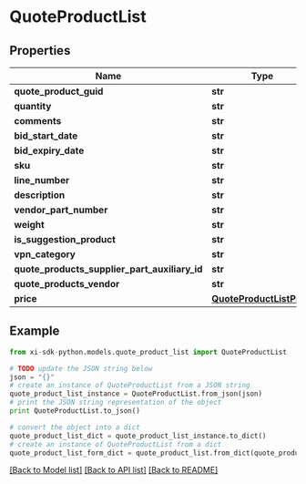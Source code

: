# QuoteProductList



## Properties

Name | Type | Description | Notes
------------ | ------------- | ------------- | -------------
**quote_product_guid** | **str** |  | [optional] 
**quantity** | **str** |  | [optional] 
**comments** | **str** |  | [optional] 
**bid_start_date** | **str** |  | [optional] 
**bid_expiry_date** | **str** |  | [optional] 
**sku** | **str** |  | [optional] 
**line_number** | **str** |  | [optional] 
**description** | **str** |  | [optional] 
**vendor_part_number** | **str** |  | [optional] 
**weight** | **str** |  | [optional] 
**is_suggestion_product** | **str** |  | [optional] 
**vpn_category** | **str** |  | [optional] 
**quote_products_supplier_part_auxiliary_id** | **str** |  | [optional] 
**quote_products_vendor** | **str** |  | [optional] 
**price** | [**QuoteProductListPrice**](QuoteProductListPrice.md) |  | [optional] 

## Example

```python
from xi-sdk-python.models.quote_product_list import QuoteProductList

# TODO update the JSON string below
json = "{}"
# create an instance of QuoteProductList from a JSON string
quote_product_list_instance = QuoteProductList.from_json(json)
# print the JSON string representation of the object
print QuoteProductList.to_json()

# convert the object into a dict
quote_product_list_dict = quote_product_list_instance.to_dict()
# create an instance of QuoteProductList from a dict
quote_product_list_form_dict = quote_product_list.from_dict(quote_product_list_dict)
```
[[Back to Model list]](../README.md#documentation-for-models) [[Back to API list]](../README.md#documentation-for-api-endpoints) [[Back to README]](../README.md)


